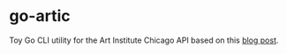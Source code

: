 # go-artic

Toy Go CLI utility for the Art Institute Chicago API based on this [blog post](https://web.archive.org/web/20200919013412/https://eryb.space/2020/05/27/diving-into-go-by-building-a-cli-application.html).
